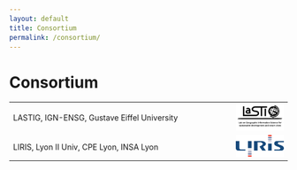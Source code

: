 ```yaml
---
layout: default
title: Consortium
permalink: /consortium/
---
```

# Consortium

<table>
    	<tr>
    	<td>LASTIG, IGN-ENSG, Gustave Eiffel University</td>
	<td width="20%"><img src="/images/logo_LASTIG.png" width="100%" alt="LASTIG logo"></td>
    	</tr>
	<tr>
    	<td>LIRIS, Lyon II Univ, CPE Lyon, INSA Lyon</td>
	<td width="20%"><img src="/images/logo_LIRIS.png" width="100%" alt="LIRIS logo"></td>
    	</tr>
</table>
